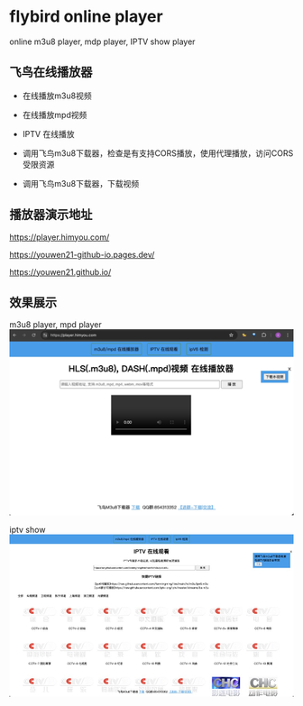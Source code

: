# flybird online player
online  m3u8 player, mdp player, IPTV show player  

## 飞鸟在线播放器

 - 在线播放m3u8视频
 - 在线播放mpd视频
 - IPTV 在线播放

 - 调用飞鸟m3u8下载器，检查是有支持CORS播放，使用代理播放，访问CORS受限资源
 - 调用飞鸟m3u8下载器，下载视频


## 播放器演示地址

https://player.himyou.com/  

https://youwen21-github-io.pages.dev/  

https://youwen21.github.io/  

## 效果展示
m3u8 player,  mpd player
![player](static/images/player.jpg)

iptv show
![iptv](static/images/iptv-show1.jpg)

